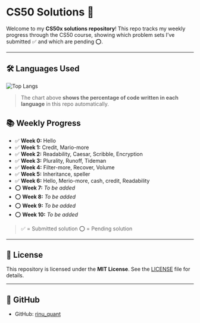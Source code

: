 # CS50 Solutions 🧩

Welcome to my **CS50x solutions repository**! 
This repo tracks my weekly progress through the CS50 course, showing which problem sets I’ve submitted ✅ and which are pending ⭕.

---

## 🛠 Languages Used

![Top Langs](https://github-readme-stats.vercel.app/api/top-langs/?username=rinu-quant&repo=cs50-solutions&layout=pie&theme=tokyonight)

> The chart above **shows the percentage of code written in each language** in this repo automatically.

## 📚 Weekly Progress

- ✅ **Week 0:** Hello 
- ✅ **Week 1:** Credit, Mario-more 
- ✅ **Week 2:** Readability, Caesar, Scribble, Encryption 
- ✅ **Week 3:** Plurality, Runoff, Tideman 
- ✅ **Week 4:** Filter-more, Recover, Volume 
- ✅ **Week 5:** Inheritance, speller
- ✅ **Week 6:** Hello, Merio-more, cash, credit, Readability
- ⭕ **Week 7:** *To be added* 
- ⭕ **Week 8:** *To be added* 
- ⭕ **Week 9:** *To be added* 
- ⭕ **Week 10:** *To be added*

> ✅ = Submitted solution
> ⭕ = Pending solution

---

## 📄 License

This repository is licensed under the **MIT License**. See the [LICENSE](LICENSE) file for details.

---

## 🌟 GitHub

- GitHub: [rinu_quant](https://github.com/rinu_quant)
